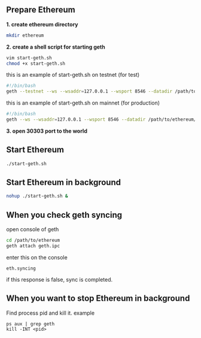 ## Prepare Ethereum

**1. create ethereum directory**
```bash
mkdir ethereum
```

**2. create a shell script for starting geth**
```bash
vim start-geth.sh
chmod +x start-geth.sh
```

this is an example of start-geth.sh on testnet (for test)
```bash
#!/bin/bash
geth --testnet --ws --wsaddr=127.0.0.1 --wsport 8546 --datadir /path/to/ethereum/ --wsapi web3,eth,net,personal --rpcapi personal,net,eth,web3 --allow-insecure-unlock --syncmode fast
```

this is an example of start-geth.sh on mainnet (for production)
```bash
#!/bin/bash
geth --ws --wsaddr=127.0.0.1 --wsport 8546 --datadir /path/to/ethereum/ --wsapi web3,eth,net,personal --rpcapi personal,net,eth,web3 --allow-insecure-unlock --syncmode fast
```

**3. open 30303 port to the world**

## Start Ethereum
```bash
./start-geth.sh
```
## Start Ethereum in background
```bash
nohup ./start-geth.sh &
```

## When you check geth syncing
open console of geth
```bash
cd /path/to/ethereum
geth attach geth.ipc
```
enter this on the console
```
eth.syncing
```
if this response is false, sync is completed.
## When you want to stop Ethereum in background
Find process pid and kill it.
example
```
ps aux | grep geth
kill -INT <pid>
```
